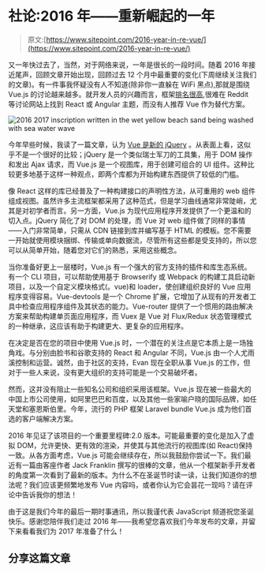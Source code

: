 # 社论:2016 年——重新崛起的一年

> 原文:[https://www.sitepoint.com/2016-year-in-re-vue/](https://www.sitepoint.com/2016-year-in-re-vue/)

又一年快过去了，当然，对于网络来说，一年是很长的一段时间。随着 2016 年接近尾声，回顾文章开始出现，回顾过去 12 个月中最重要的变化(下周继续关注我们的文章)。有一件事我怀疑没有人不知道(除非你一直躲在 WiFi 黑点),那就是围绕 Vue.js 的讨论越来越多。就开发人员的兴趣而言，框架[排名很高](http://stateofjs.com/2016/frontend/),很难在 Reddit 等讨论网站上找到 React 或 Angular 主题，而没有人推荐 Vue 作为替代方案。

![2016 2017 inscription written in the wet yellow beach sand being washed with sea water wave](../Images/40e6ffe62d488ecb0ffde90f4336a061.png)

今年早些时候，我读了一篇文章，认为 [Vue 是新的 jQuery](http://anyonecanlearntocode.com/blog_posts/why-vue-not-react-is-the-new-jquery) 。从表面上看，这似乎不是一个很好的比较；jQuery 是一个类似瑞士军刀的工具集，用于 DOM 操作和发出 Ajax 请求，而 Vue.js 是一个视图库，用于创建可组合的 UI 组件。这种比较更多地基于这样一种观点，即两个库都为开始构建东西提供了较低的门槛。

像 React 这样的库已经普及了一种构建接口的声明性方法，从可重用的 web 组件组成视图。虽然许多主流框架都采用了这种范式，但是学习曲线通常非常陡峭，尤其是对初学者而言。另一方面，Vue.js 为现代应用程序开发提供了一个更温和的切入点。jQuery 简化了对 DOM 的处理，而 Vue 对 web 组件做了同样的事情——入门非常简单，只需从 CDN 链接到库并编写基于 HTML 的模板。您不需要一开始就使用模块捆绑、传输或单向数据流，尽管所有这些都是受支持的，所以您可以从简单开始，随着您对它们的熟悉，采用这些概念。

当你准备好更上一层楼时，Vue.js 有一个强大的官方支持的插件和库生态系统。有一个 CLI 项目，可以帮助使用基于 Browserify 或 Webpack 的构建工具启动新项目，以及一个自定义模块格式(。vue)和 loader，使创建组织良好的 Vue 应用程序变得容易。Vue-devtools 是一个 Chrome 扩展，它增加了从现有的开发者工具中检查应用程序组件及其状态的能力。Vue-router 提供了一个惯用的路由解决方案来帮助构建单页面应用程序，而 Vuex 是 Vue 对 Flux/Redux 状态管理模式的一种继承，这应该有助于构建更大、更复杂的应用程序。

在决定是否在您的项目中使用 Vue.js 时，一个潜在的关注点是它本质上是一场独角戏。与分别由脸书和谷歌支持的 React 和 Angular 不同，Vue.js 由一个人尤雨溪控制和运营。诚然，由于社区的支持，Evan 现在全职从事 Vue.js 的工作，但对于一些人来说，没有更大组织的支持可能是一个交易破坏者。

然而，这并没有阻止一些知名公司和组织采用该框架。Vue.js 现在被一些最大的中国上市公司使用，如阿里巴巴和百度，以及其他一些家喻户晓的国际品牌，如任天堂和塞恩斯伯里。今年，流行的 PHP 框架 Laravel bundle Vue.js 成为他们首选的客户端解决方案。

2016 年见证了该项目的一个重要里程碑:2.0 版本。可能最重要的变化是加入了虚拟 DOM，允许更快、更有效的渲染，并使其与其他流行的视图库(如 React)保持一致。从各方面考虑，Vue.js 可能会继续存在，所以我鼓励你尝试一下。我们最近有一篇由客座作者 Jack Franklin 撰写的很棒的文章，他从一个框架新手开发者的角度第一次看到了最新的版本。为什么不在圣诞节时读一读，让我们知道你的想法呢？我们应该更频繁地发布 Vue 内容吗，或者你认为它会昙花一现吗？请在评论中告诉我你的想法！

由于这是我们今年的最后一期时事通讯，所以我谨代表 JavaScript 频道祝您圣诞快乐。感谢您陪伴我们走过 2016 年——我希望您喜欢我们今年发布的文章，并留下来看看我们为 2017 年准备了什么！

## 分享这篇文章